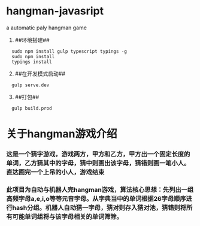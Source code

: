 # hangman-javasript
a automatic paly hangman game

1. ##环境搭建##
  ```
    sudo npm install gulp typescript typings -g
    sudo npm install
    typings install
  ```
2. ##在开发模式启动##

  ```
    gulp serve.dev
  ```
3. ##打包##


  ```
    gulp build.prod
  ```
  
# 关于hangman游戏介绍

### 这是一个猜字游戏，游戏两方，甲方和乙方，甲方出一个固定长度的单词，乙方猜其中的字母，猜中则画出该字母，猜错则画一笔小人。直达画完一个上吊的小人，游戏结束

### 此项目为自动与机器人完hangman游戏，算法核心思想：先列出一组高频字母a,e,i,o等等元音字母。从字典当中的单词根据26字母顺序进行hash分组。机器人自动猜一字母，猜对则存入猜对池，猜错则将所有可能单词组将与该字母相关的单词筛除。
